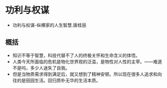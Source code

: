# 功利与权谋

- 功利与权谋-纵横家的人生智慧.唐桂丽

## 概括
- 知识不等于智慧，科技代替不了人的终极关怀和生命含义的体悟。
- 人类今天所面临的危机是物化世界观的泛滥，是物性对人性的主宰。——难道不是吗，多少人迷失了自我。
- 但是当物质需求得到满足后，就又想到了精神安顿。所以现在很多人追求和向往的是田园生活。回归质朴无华的生活本质。